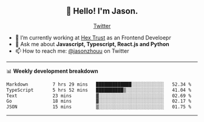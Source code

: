 <h2 align="center">👋 Hello! I'm Jason.</h2>
<p align="center">
  <a href="https://twitter.com/jasonzhouu">Twitter</a>
</p>


- 🔭 I’m currently working at [Hex Trust](https://hextrust.com/) as an Frontend Develoepr
- 💬 Ask me about **Javascript, Typescript, React.js and Python**
- 📫 How to reach me: [@jasonzhouu](https://twitter.com/jasonzhouu) on Twitter

-------

📊 **Weekly development breakdown**
<!--START_SECTION:waka-->

```txt
Markdown         7 hrs 29 mins   █████████████░░░░░░░░░░░░   52.34 %
TypeScript       5 hrs 52 mins   ██████████▒░░░░░░░░░░░░░░   41.04 %
Text             23 mins         ▓░░░░░░░░░░░░░░░░░░░░░░░░   02.69 %
Go               18 mins         ▓░░░░░░░░░░░░░░░░░░░░░░░░   02.17 %
JSON             15 mins         ▒░░░░░░░░░░░░░░░░░░░░░░░░   01.75 %
```

<!--END_SECTION:waka-->

-------
